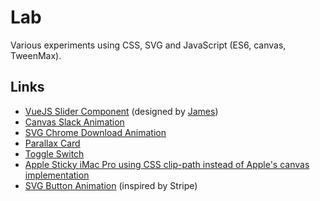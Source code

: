 # Lab

Various experiments using CSS, SVG and JavaScript (ES6, canvas, TweenMax).

## Links

- [VueJS Slider Component](https://www.spharian.be/lab/price-range) (designed by [James](https://dribbble.com/shots/4226934-The-contact-form-that-never-lived))
- [Canvas Slack Animation](https://www.spharian.be/lab/slack-animation)
- [SVG Chrome Download Animation](https://www.spharian.be/lab/chrome-download-animation)
- [Parallax Card](https://www.spharian.be/lab/yellow-card-3d-parallax.html)
- [Toggle Switch](https://www.spharian.be/lab/toggle-switch)
- [Apple Sticky iMac Pro using CSS clip-path instead of Apple's canvas implementation](https://www.spharian.be/lab/apple-sticky-imac-pro.html)
- [SVG Button Animation](https://www.spharian.be/lab/button-svg-hover.html) (inspired by Stripe)
